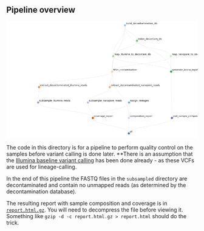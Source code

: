 ## Pipeline overview

![rulegraph](resources/rulegraph.png)

The code in this directory is for a pipeline to perform quality control on the samples
before variant calling is done later. **There is an assumption that the [Illumina
baseline variant calling](../../analysis/baseline_variants) has been done already - as these VCFs are
used for lineage-calling.

In the end of this pipeline the FASTQ files in the `subsampled` directory are
decontaminated and contain no unmapped reads (as determined by the decontamination
database).

The resulting report with sample composition and coverage is in
[`report.html.gz`](report/report.html.gz). You will need to decompress the file before viewing
it. Something like `gzip -d -c report.html.gz > report.html` should do the trick.
